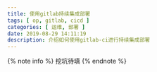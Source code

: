 ```yaml
---
title: 使用gitlab持续集成部署
tags: [ op, gitlab, cicd ]
categories: [ 运维, 部署 ]
date: 2019-08-29 14:11:19
description: 介绍如何使用gitlab-ci进行持续集成部署
---
```


{% note info %}
挖坑待填
{% endnote %}
